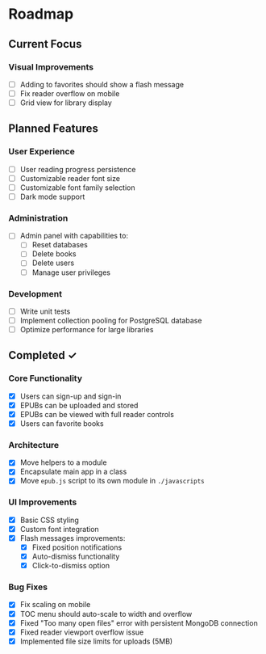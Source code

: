 # Roadmap

## Current Focus

### Visual Improvements

- [ ] Adding to favorites should show a flash message
- [ ] Fix reader overflow on mobile
- [ ] Grid view for library display

## Planned Features

### User Experience

- [ ] User reading progress persistence
- [ ] Customizable reader font size
- [ ] Customizable font family selection
- [ ] Dark mode support

### Administration

- [ ] Admin panel with capabilities to:
  - [ ] Reset databases
  - [ ] Delete books
  - [ ] Delete users
  - [ ] Manage user privileges

### Development

- [ ] Write unit tests
- [ ] Implement collection pooling for PostgreSQL database
- [ ] Optimize performance for large libraries

## Completed ✓

### Core Functionality

- [x] Users can sign-up and sign-in
- [x] EPUBs can be uploaded and stored
- [x] EPUBs can be viewed with full reader controls
- [x] Users can favorite books

### Architecture

- [x] Move helpers to a module
- [x] Encapsulate main app in a class
- [x] Move `epub.js` script to its own module in `./javascripts`

### UI Improvements

- [x] Basic CSS styling
- [x] Custom font integration
- [x] Flash messages improvements:
  - [x] Fixed position notifications
  - [x] Auto-dismiss functionality
  - [x] Click-to-dismiss option

### Bug Fixes

- [x] Fix scaling on mobile
- [x] TOC menu should auto-scale to width and overflow
- [x] Fixed "Too many open files" error with persistent MongoDB connection
- [x] Fixed reader viewport overflow issue
- [x] Implemented file size limits for uploads (5MB)
